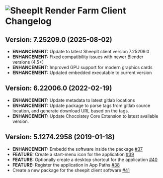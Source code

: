 # ![SheepIt Render Farm Client Changelog](https://img.shields.io/badge/SheepIt%20Render%20Farm%20Client-Package%20Changelog-blue.svg?style=for-the-badge)

## Version: 7.25209.0 (2025-08-02)

- **ENHANCEMENT:** Update to latest SheepIt client version 7.25209.0
- **ENHANCEMENT:** Fixed compatibility issues with newer Blender versions (4.5+)
- **ENHANCEMENT:** Improved GPU support for modern graphics cards
- **ENHANCEMENT:** Updated embedded executable to current version

## Version: 6.22006.0 (2022-02-19)

- **ENHANCEMENT:** Update metadata to latest gitlab locations
- **ENHANCEMENT:** Update package to parse tags from gitlab source location, and generate download URL based on the tags.
- **ENHANCEMENT:** Update Chocolatey Core Extension to latest available version.

## Version: 5.1274.2958 (2019-01-18)

- **ENHANCEMENT:** Embedd the software inside the package [#37](https://github.com/AdmiringWorm/chocolatey-packages/issues/37)
- **FEATURE:** Create a start-menu icon for the application [#39](https://github.com/AdmiringWorm/chocolatey-packages/issues/39)
- **FEATURE:** Optionally create a desktop shortcut for the application [#40](https://github.com/AdmiringWorm/chocolatey-packages/issues/40)
- **FEATURE:** Register the application in App Paths [#38](https://github.com/AdmiringWorm/chocolatey-packages/issues/38)
- Create a new package for the sheepit client software [#41](https://github.com/AdmiringWorm/chocolatey-packages/issues/41)
